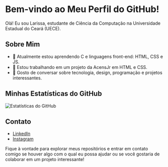 # Bem-vindo ao Meu Perfil do GitHub!

Olá! Eu sou Larissa, estudante de Ciência da Computação na Universidade Estadual do Ceará (UECE).

## Sobre Mim

- 🌱 Atualmente estou aprendendo C e linguagens front-end: HTML, CSS e JS.
- 👯 Estou trabalhando em um projeto da AcensJr em HTML e CSS.
- 💬 Gosto de conversar sobre tecnologia, design, programação e projetos interessantes.

## Minhas Estatísticas do GitHub

![Estatísticas do GitHub](https://github-readme-stats.vercel.app/api?username=larikelly&show_icons=true&hide=prs&count_private=true&theme=radical)

## Contato

- [LinkedIn]((https://www.linkedin.com/in/larissa-kelly-44246810a/))
- [Instagram]((https://www.instagram.com/larikelly))

Fique à vontade para explorar meus repositórios e entrar em contato comigo se houver algo com o qual eu possa ajudar ou se você gostaria de colaborar em um projeto interessante!
